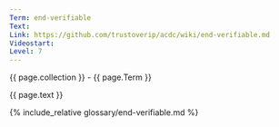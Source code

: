 ```yaml
---
Term: end-verifiable
Text: 
Link: https://github.com/trustoverip/acdc/wiki/end-verifiable.md
Videostart: 
Level: 7
---
```


{{ page.collection }} - {{ page.Term }}

   {{ page.text }}

{% include_relative glossary/end-verifiable.md %}
